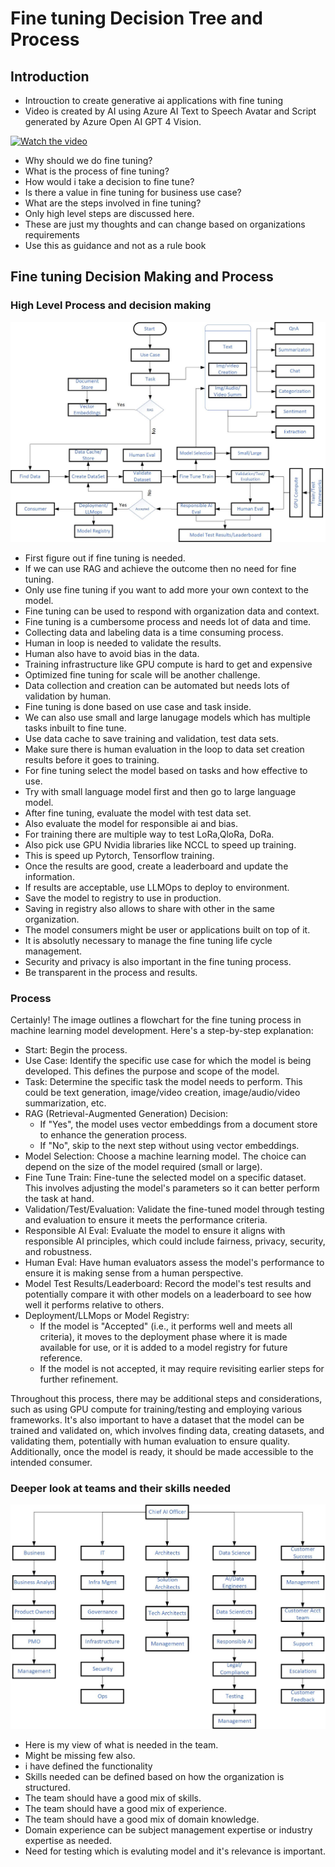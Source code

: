 # Fine tuning Decision Tree and Process

## Introduction

- Introuction to create generative ai applications with fine tuning
- Video is created by AI using Azure AI Text to Speech Avatar and Script generated by Azure Open AI GPT 4 Vision.

[![Watch the video](https://img.youtube.com/vi/JgQBgPpxAsI/default.jpg)](https://youtu.be/JgQBgPpxAsI)

- Why should we do fine tuning?
- What is the process of fine tuning?
- How would i take a decision to fine tune?
- Is there a value in fine tuning for business use case?
- What are the steps involved in fine tuning?
- Only high level steps are discussed here.
- These are just my thoughts and can change based on organizations requirements
- Use this as guidance and not as a rule book

## Fine tuning Decision Making and Process

### High Level Process and decision making

![info](https://github.com/balakreshnan/Samples2024/blob/main/finetuning/images/finetuneprocess1.jpg 'RagChat')

- First figure out if fine tuning is needed.
- If we can use RAG and achieve the outcome then no need for fine tuning.
- Only use fine tuning if you want to add more your own context to the model.
- Fine tuning can be used to respond with organization data and context.
- Fine tuning is a cumbersome process and needs lot of data and time.
- Collecting data and labeling data is a time consuming process.
- Human in loop is needed to validate the results.
- Human also have to avoid bias in the data.
- Training infrastructure like GPU compute is hard to get and expensive
- Optimized fine tuning for scale will be another challenge.
- Data collection and creation can be automated but needs lots of validation by human.
- Fine tuning is done based on use case and task inside.
- We can also use small and large lanugage models which has multiple tasks inbuilt to fine tune.
- Use data cache to save training and validation, test data sets.
- Make sure there is human evaluation in the loop to data set creation results before it goes to training.
- For fine tuning select the model based on tasks and how effective to use.
- Try with small language model first and then go to large language model.
- After fine tuning, evaluate the model with test data set.
- Also evaluate the model for responsible ai and bias.
- For training there are multiple way to test LoRa,QloRa, DoRa.
- Also pick use GPU Nvidia libraries like NCCL to speed up training.
- This is speed up Pytorch, Tensorflow training.
- Once the results are good, create a leaderboard and update the information.
- If results are acceptable, use LLMOps to deploy to environment.
- Save the model to registry to use in production.
- Saving in registry also allows to share with other in the same organization.
- The model consumers might be user or applications built on top of it.
- It is absolutly necessary to manage the fine tuning life cycle management.
- Security and privacy is also important in the fine tuning process.
- Be transparent in the process and results.
  
### Process

Certainly! The image outlines a flowchart for the fine tuning process in machine learning model development. Here's a step-by-step explanation:

- Start: Begin the process.
- Use Case: Identify the specific use case for which the model is being developed. This defines the purpose and scope of the model.
- Task: Determine the specific task the model needs to perform. This could be text generation, image/video creation, image/audio/video summarization, etc.
- RAG (Retrieval-Augmented Generation) Decision:
    - If "Yes", the model uses vector embeddings from a document store to enhance the generation process.
    - If "No", skip to the next step without using vector embeddings.
- Model Selection: Choose a machine learning model. The choice can depend on the size of the model required (small or large).
- Fine Tune Train: Fine-tune the selected model on a specific dataset. This involves adjusting the model's parameters so it can better perform the task at hand.
- Validation/Test/Evaluation: Validate the fine-tuned model through testing and evaluation to ensure it meets the performance criteria.
- Responsible AI Eval: Evaluate the model to ensure it aligns with responsible AI principles, which could include fairness, privacy, security, and robustness.
- Human Eval: Have human evaluators assess the model's performance to ensure it is making sense from a human perspective.
- Model Test Results/Leaderboard: Record the model's test results and potentially compare it with other models on a leaderboard to see how well it performs relative to others.
- Deployment/LLMops or Model Registry:
    - If the model is "Accepted" (i.e., it performs well and meets all criteria), it moves to the deployment phase where it is made available for use, or it is added to a model registry for future reference.
    - If the model is not accepted, it may require revisiting earlier steps for further refinement.

Throughout this process, there may be additional steps and considerations, such as using GPU compute for training/testing and employing various frameworks. It's also important to have a dataset that the model can be trained and validated on, which involves finding data, creating datasets, and validating them, potentially with human evaluation to ensure quality. Additionally, once the model is ready, it should be made accessible to the intended consumer.

### Deeper look at teams and their skills needed

![info](https://github.com/balakreshnan/Samples2024/blob/main/finetuning/images/finetuneprocess2.jpg 'RagChat')

- Here is my view of what is needed in the team.
- Might be missing few also.
- i have defined the functionality
- Skills needed can be defined based on how the organization is structured.
- The team should have a good mix of skills.
- The team should have a good mix of experience.
- The team should have a good mix of domain knowledge.
- Domain experience can be subject management expertise or industry expertise as needed.
- Need for testing which is evaluting model and it's relevance is important.